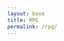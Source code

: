 ```yaml
---
layout: base
title: RPG
permalink: /rpg/
---
```


<canvas id='gameCanvas'></canvas>

<script type="module">
    import GameControl from '{{site.baseurl}}/assets/js/rpg/GameControl.js';


    // Background data
    const image_src = "{{site.baseurl}}/images/rpg/grass.png";
    const image_data = {
        pixels: {height: 580, width: 1038}
    };
    const image = {src: image_src, data: image_data};

    // Sprite data
    const sprite_src = "{{site.baseurl}}/images/rpg/main.png";
    const sprite_data = {
        SCALE_FACTOR: 10, 
        STEP_FACTOR: 1000,
        ANIMATION_RATE: 50,
        pixels: {height: 280, width: 256},
        orientation: {rows: 4, columns: 3 },
        up: { start: 0, row: 0, columns: 3 },     // Row 3, 3 frames for "up" animation
        down: { start: 0, row: 2, columns: 3 },  // Row 0, 3 frames for "down" animation
        left: { start: 0, row: 3, columns: 3 },  // Row 1, 3 frames for "left" animation
        right: { start: 0, row: 1, columns: 3 } // Row 2, 3 frames for "right" animation

    };  // ALL OF THIS CODE IS COMPLEX JSON OBJECTS AS IT HAS DIRECTION SPECIFIC ANIMATIONS

     // NPC sprite data (frog)
    const sprite_src_knight = path + "/images/rpg/npc.png";
    const sprite_data_knight = {
        name: 'knight',
        src: sprite_src_npc,
        SCALE_FACTOR: 5,  // Adjust this based on your scaling needs
        ANIMATION_RATE: 50,
        pixels: {height: 75, width: 129},
        INIT_POSITION: { x: (width / 2), y: (height / 2)},
        orientation: { rows: 1, columns: 1 },
        down: { row: 0, start: 0, columns: 1 },
    };
    const sprite = {src: sprite_src, data: sprite_data}; //JSON object

    // Assets for game
    //const assets = {}
    //const assets = {image: image}
    //const assets = {sprite: sprite}
    const assets = {image: image, sprite: sprite} //JSON object

    // Start game engine
    GameControl.start(assets);
